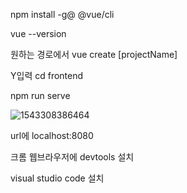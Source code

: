 npm install -g@ @vue/cli

vue --version

원하는 경로에서 vue create [projectName]

Y입력
cd frontend

npm run serve

![1543308386464](C:\Users\jihye\AppData\Local\Temp\1543308386464.png)

url에 localhost:8080

크롬 웹브라우저에 devtools 설치

visual studio code 설치